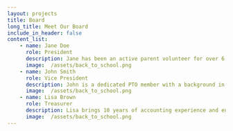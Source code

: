 ```yaml
---
layout: projects
title: Board
long_title: Meet Our Board
include_in_header: false
content_list: 
    - name: Jane Doe
      role: President   
      description: Jane has been an active parent volunteer for over 6 years. With a background in nonprofit management, she brings strong leadership and a passion for building community at TBT.
      image:  /assets/back_to_school.png
    - name: John Smith
      role: Vice President   
      description: John is a dedicated PTO member with a background in finance. He’s committed to supporting fundraising initiatives that directly benefit our students and teachers.
      image:  /assets/back_to_school.png
    - name: Lisa Brown
      role: Treasurer
      description: Lisa brings 10 years of accounting experience and ensures that all PTO funds are managed with transparency and responsibility.
      image:  /assets/back_to_school.png
---
```



